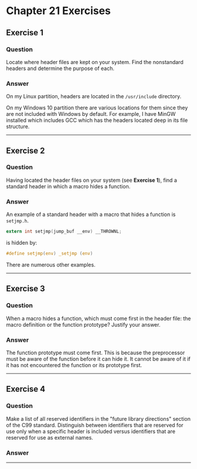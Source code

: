 # Chapter 21 Exercises #

## Exercise 1 ##

### **Question** ##

Locate where header files are kept on your system. Find the nonstandard headers and determine the purpose of each.

### **Answer**  ###

On my Linux partition, headers are located in the `/usr/include` directory. 

On my Windows 10 partition there are various locations for them since they are not included with Windows by default. For example, I have MinGW installed which includes GCC which has the headers located deep in its file structure.

---

## Exercise 2 ##

### **Question** ##

Having located the header files on your system (see **Exercise 1**), find a standard header in which a macro hides a function.

### **Answer**  ###

An example of a standard header with a macro that hides a function is `setjmp.h`.

```C
extern int setjmp(jump_buf __env) __THROWNL;
```

is hidden by:

```C
#define setjmp(env) _setjmp (env)
```

There are numerous other examples.

---

## Exercise 3 ##

### **Question** ##

When a macro hides a function, which must come first in the header file: the macro definition or the function prototype? Justify your answer.

### **Answer**  ###

The function prototype must come first. This is because the preprocessor must be aware of the function before it can hide it. It cannot be aware of it if it has not encountered the function or its prototype first.

---

## Exercise 4 ##

### **Question** ##

Make a list of all reserved identifiers in the "future library directions" section of the C99 standard. Distinguish between identifiers that are reserved for use only when a specific header is included versus identifiers that are reserved for use as external names.

### **Answer**  ###

---

